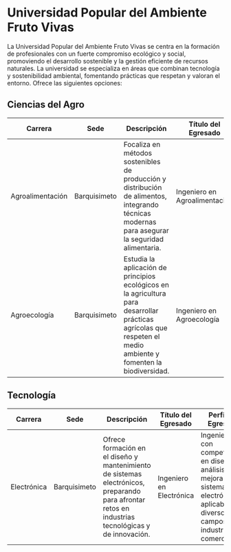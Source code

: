 # Universidad Popular del Ambiente Fruto Vivas

La Universidad Popular del Ambiente Fruto Vivas se centra en la formación de profesionales con un fuerte compromiso ecológico y social, promoviendo el desarrollo sostenible y la gestión eficiente de recursos naturales. La universidad se especializa en áreas que combinan tecnología y sostenibilidad ambiental, fomentando prácticas que respetan y valoran el entorno. Ofrece las siguientes opciones:


## Ciencias del Agro
| Carrera | Sede | Descripción | Título del Egresado | Perfil del Egresado |
|---|---|---|---|---|
| Agroalimentación | Barquisimeto | Focaliza en métodos sostenibles de producción y distribución de alimentos, integrando técnicas modernas para asegurar la seguridad alimentaria. | Ingeniero en Agroalimentación | Profesionales capacitados para desarrollar sistemas de producción alimentaria eficientes y sostenibles, con un enfoque en la innovación y la calidad. |
| Agroecología | Barquisimeto | Estudia la aplicación de principios ecológicos en la agricultura para desarrollar prácticas agrícolas que respeten el medio ambiente y fomenten la biodiversidad. | Ingeniero en Agroecología | Egresados especializados en la implementación de sistemas agrícolas ecológicamente sostenibles, capaces de gestionar fincas y proyectos agroecológicos. |

## Tecnología
| Carrera | Sede | Descripción | Título del Egresado | Perfil del Egresado |
|---|---|---|---|---|
| Electrónica | Barquisimeto | Ofrece formación en el diseño y mantenimiento de sistemas electrónicos, preparando para afrontar retos en industrias tecnológicas y de innovación. | Ingeniero en Electrónica | Ingenieros con competencias en diseño, análisis y mejora de sistemas electrónicos, aplicables en diversos campos industriales y comerciales. |


